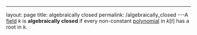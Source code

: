 ---
 layout: page
 title: algebraically closed
 permalink: /algebraically_closed
---A [field](https://defsmath.github.io/DefsMath/field) $k$ is **algebraically closed** if every non-constant [polynomial](https://defsmath.github.io/DefsMath/polynomial_ring) in $k[t]$ has a root in $k$.